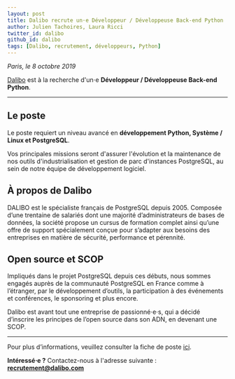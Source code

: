 ```yaml
---
layout: post
title: Dalibo recrute un⋅e Développeur / Développeuse Back-end Python
author: Julien Tachoires, Laura Ricci
twitter_id: dalibo
github_id: dalibo
tags: [Dalibo, recrutement, développeurs, Python]
---
```


*Paris, le 8 octobre 2019*

[Dalibo](https://www.dalibo.com) est à la recherche d'un⋅e **Développeur / Développeuse Back-end Python**.
<!--MORE-->

-----

## Le poste

Le poste requiert un niveau avancé en **développement Python, Système / Linux et PostgreSQL**.

Vos principales missions seront d'assurer l'évolution et la maintenance de nos outils d'industrialisation et gestion de
parc d'instances PostgreSQL, au sein de notre équipe de développement logiciel.
 
 
## À propos de Dalibo

DALIBO est le spécialiste français de PostgreSQL depuis 2005. Composée d’une trentaine de salariés dont une majorité 
d’administrateurs de bases de données, la société propose un cursus de formation complet ainsi qu’une offre de support
spécialement conçue pour s’adapter aux besoins des entreprises en matière de sécurité, performance et pérennité.

   
## Open source et SCOP

Impliqués dans le projet PostgreSQL depuis ces débuts, nous sommes engagés auprès de la communauté PostgreSQL en France
comme à l’étranger, par le développement d’outils, la participation à des événements et conférences, le sponsoring et
plus encore.

Dalibo est avant tout une entreprise de passionné⋅e⋅s, qui a décidé d’inscrire les principes de l’open source dans son ADN,
en devenant une SCOP.
 
 ---
 
Pour plus d’informations, veuillez consulter la fiche de poste [ici](https://dali.bo/jobs).

**Intéressé⋅e ?** 
Contactez-nous à l'adresse suivante : **recrutement@dalibo.com**
